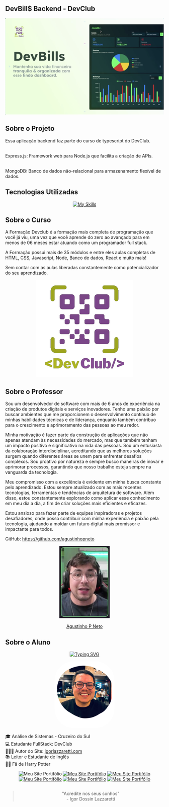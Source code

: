 <!-- Comandos

    npm init -y

    npm install -D typescript
    npx tsc --init

    npm i express

    npm i -D @types/express

    Configure o server.ts e transpile e rode
    npx tsc 
    node ./build/index.js
    

 -->
 <!-- :man_technologist: Dev Bill$ - Backend -->

## DevBill$ Backend - DevClub

<div align="center">
   <img width="710"src="./public/readme/banner.png">
</div>

## Sobre o Projeto

Essa aplicação backend faz parte do curso de typescript do DevClub.

<br> Express.js: Framework web para Node.js que facilita a criação de APIs.

<br> MongoDB: Banco de dados não-relacional para armazenamento flexível de dados.


## Tecnologias Utilizadas
<div align="center">

[![My Skills](https://skillicons.dev/icons?i=typescript,express,mongodb)](https://skillicons.dev)

</div>

## Sobre o Curso

A Formação Devclub é a formação mais completa de programação que você já viu, uma vez que você aprende do zero ao avançado para em menos de 06 meses estar atuando como um programador full stack.

A Formação possui mais de 35 módulos e entre eles aulas completas de HTML, CSS, Javascript, Node, Banco de dados, React e muito mais!

Sem contar com as aulas liberadas constantemente como potencializador do seu aprendizado.

<div align="center">

<img  width="310" src="./public/readme/devclubico.png"> </div>

## Sobre o Professor

Sou um desenvolvedor de software com mais de 6 anos de experiência na criação de produtos digitais e serviços inovadores. Tenho uma paixão por buscar ambientes que me proporcionem o desenvolvimento contínuo de minhas habilidades técnicas e de liderança, enquanto também contribuo para o crescimento e aprimoramento das pessoas ao meu redor.

Minha motivação é fazer parte da construção de aplicações que não apenas atendam às necessidades do mercado, mas que também tenham um impacto positivo e significativo na vida das pessoas. Sou um entusiasta da colaboração interdisciplinar, acreditando que as melhores soluções surgem quando diferentes áreas se unem para enfrentar desafios complexos. Sou proativo por natureza e sempre busco maneiras de inovar e aprimorar processos, garantindo que nosso trabalho esteja sempre na vanguarda da tecnologia.

Meu compromisso com a excelência é evidente em minha busca constante pelo aprendizado. Estou sempre atualizado com as mais recentes tecnologias, ferramentas e tendências de arquitetura de software. Além disso, estou constantemente explorando como aplicar esse conhecimento em meu dia a dia, a fim de criar soluções mais eficientes e eficazes.

Estou ansioso para fazer parte de equipes inspiradoras e projetos desafiadores, onde posso contribuir com minha experiência e paixão pela tecnologia, ajudando a moldar um futuro digital mais promissor e impactante para todos.

GitHub: https://github.com/agustinhopneto



<div align="center">
<img src="./public/readme/agustinho.png" width="160"><a href="https://www.linkedin.com/in/agustinhopneto/" target="_blank"> <p> Agustinho P Neto </p> </a>
</div>



## Sobre o Aluno
<div align="center">

[![Typing SVG](https://readme-typing-svg.herokuapp.com?font=IBM+Plex+Mono&weight=600&size=30&duration=3000&pause=700&color=ED51F7&center=true&vCenter=true&random=false&width=490&height=55&lines=Ol%C3%A1!+%F0%9F%99%8B%E2%80%8D%E2%99%82%EF%B8%8F+Meu+nome+%C3%A9+Igor;Hello!+%F0%9F%91%8B+My+name+is+Igor)](https://git.io/typing-svg)

<img src="./public/readme/igor.png" width="190" style="border-radius:60px">

</div>

🎓 Análise de Sistemas - Cruzeiro do Sul <br>
💻 Estudante FullStack: DevClub <br>
👩🏻‍💻 Autor do Site: <a href="https://igorlazzaretti.com/">igorlazzaretti.com</a> <br>
📚 Leitor e Estudante de Inglês <br>
🧙‍♂️ Fã de Harry Potter  <br>

<div align="center" >
<img src="https://img.shields.io/badge/website-000000?style=for-the-badge&logo=About.me&logoColor=white" title="Meu Site Portifólio" alt="Meu Site Portifólio" width="110" height="27"/>
<a href="https://www.linkedin.com/in/igorlazzaretti/"><img src="https://img.shields.io/badge/LinkedIn-0077B5?style=for-the-badge&logo=linkedin&logoColor=white" title="Meu Site Portifólio" alt="Meu Site Portifólio" width="110" height="26"/></a>
<a href="https://www.instagram.com/dev.igorlzzrtt/"><img src="https://img.shields.io/badge/Instagram-E4405F?style=for-the-badge&logo=instagram&logoColor=white" title="Meu Site Portifólio" alt="Meu Site Portifólio" width="110" height="25"/></a>
<a href="https://api.whatsapp.com/send/?phone=5554999489840&text&type=phone_number&app_absent=0"><img src="https://img.shields.io/badge/WhatsApp-25D366?style=for-the-badge&logo=whatsapp&logoColor=white" title="Meu Site Portifólio" alt="Meu Site Portifólio" width="110" height="26"/></a>
<a href="https://www.youtube.com/@idLazzaretti/streams"><img src="https://img.shields.io/badge/YouTube-FF0000?style=for-the-badge&logo=youtube&logoColor=white" title="Meu Site Portifólio" alt="Meu Site Portifólio" width="110" height="26"/></a>
<a href="https://linktr.ee/dev.igorlzzrtt"><img src="https://img.shields.io/badge/linktree-39E09B?style=for-the-badge&logo=linktree&logoColor=white" title="Meu Site Portifólio" alt="Meu Site Portifólio" width="110" height="26"/></a>

</div>


##
<div align="center">

> "Acredite nos seus sonhos" <br> - Igor Dossin Lazzaretti

</div>